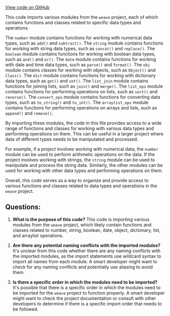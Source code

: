 [View code on GitHub](https://github.com/wandb/weave/weave/ops_arrow/ops.py)

This code imports various modules from the `weave` project, each of which contains functions and classes related to specific data types and operations. 

The `number` module contains functions for working with numerical data types, such as `add()` and `subtract()`. The `string` module contains functions for working with string data types, such as `concat()` and `replace()`. The `boolean` module contains functions for working with boolean data types, such as `and()` and `or()`. The `date` module contains functions for working with date and time data types, such as `parse()` and `format()`. The `obj` module contains classes for working with objects, such as `Object()` and `Class()`. The `dict` module contains functions for working with dictionary data types, such as `get()` and `set()`. The `list_join` module contains functions for joining lists, such as `join()` and `merge()`. The `list_ops` module contains functions for performing operations on lists, such as `sort()` and `reverse()`. The `convert_ops` module contains functions for converting data types, such as `to_string()` and `to_int()`. The `arraylist_ops` module contains functions for performing operations on arrays and lists, such as `append()` and `remove()`.

By importing these modules, the code in this file provides access to a wide range of functions and classes for working with various data types and performing operations on them. This can be useful in a larger project where data of different types needs to be manipulated and processed. 

For example, if a project involves working with numerical data, the `number` module can be used to perform arithmetic operations on the data. If the project involves working with strings, the `string` module can be used to manipulate and process the string data. Similarly, the other modules can be used for working with other data types and performing operations on them. 

Overall, this code serves as a way to organize and provide access to various functions and classes related to data types and operations in the `weave` project.
## Questions: 
 1. **What is the purpose of this code?** 
This code is importing various modules from the `weave` project, which likely contain functions and classes related to number, string, boolean, date, object, dictionary, list, and arraylist operations.

2. **Are there any potential naming conflicts with the imported modules?** 
It's unclear from this code whether there are any naming conflicts with the imported modules, as the import statements use wildcard syntax to import all names from each module. A smart developer might want to check for any naming conflicts and potentially use aliasing to avoid them.

3. **Is there a specific order in which the modules need to be imported?** 
It's possible that there is a specific order in which the modules need to be imported for the `weave` project to function properly. A smart developer might want to check the project documentation or consult with other developers to determine if there is a specific import order that needs to be followed.